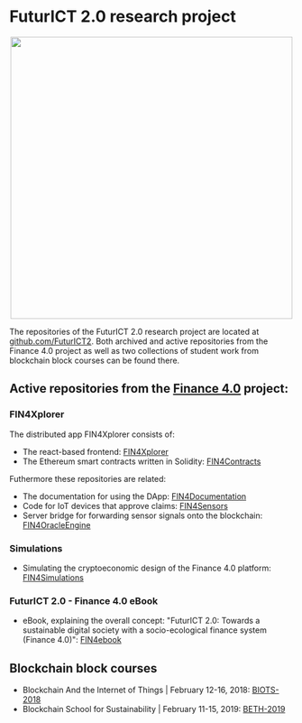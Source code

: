 # FuturICT 2.0 research project

<p align="center">
<a href="https://futurict2.eu/"><img src="https://github.com/FuturICT2/FIN4Xplorer/blob/master/public/project-logos/FuturICT2_logo_on_white.png" width="500" ></a>
</p>

The repositories of the FuturICT 2.0 research project are located at [github.com/FuturICT2](https://github.com/FuturICT2). Both archived and active repositories from the Finance 4.0 project as well as two collections of student work from blockchain block courses can be found there.

## Active repositories from the [Finance 4.0](http://www.finfour.net/) project:

### FIN4Xplorer

The distributed app FIN4Xplorer consists of:
- The react-based frontend: [FIN4Xplorer](https://github.com/FuturICT2/FIN4Xplorer)
- The Ethereum smart contracts written in Solidity: [FIN4Contracts](https://github.com/FuturICT2/FIN4Contracts) 

Futhermore these repositories are related:
- The documentation for using the DApp: [FIN4Documentation](https://github.com/FuturICT2/FIN4Documentation)
- Code for IoT devices that approve claims: [FIN4Sensors](https://github.com/FuturICT2/FIN4Sensors)
- Server bridge for forwarding sensor signals onto the blockchain: [FIN4OracleEngine](https://github.com/FuturICT2/FIN4OracleEngine)

### Simulations

- Simulating the cryptoeconomic design of the Finance 4.0 platform: [FIN4Simulations](https://github.com/FuturICT2/FIN4Simulations)

### FuturICT 2.0 - Finance 4.0 eBook

- eBook, explaining the overall concept: "FuturICT 2.0: Towards a sustainable digital society with a socio-ecological finance system (Finance 4.0)": [FIN4ebook](https://github.com/FuturICT2/FIN4ebook)

## Blockchain block courses

- Blockchain And the Internet of Things | February 12-16, 2018: [BIOTS-2018](https://github.com/FuturICT2/BIOTS-2018)
- Blockchain School for Sustainability | February 11-15, 2019: [BETH-2019](https://github.com/FuturICT2/BETH-2019)

